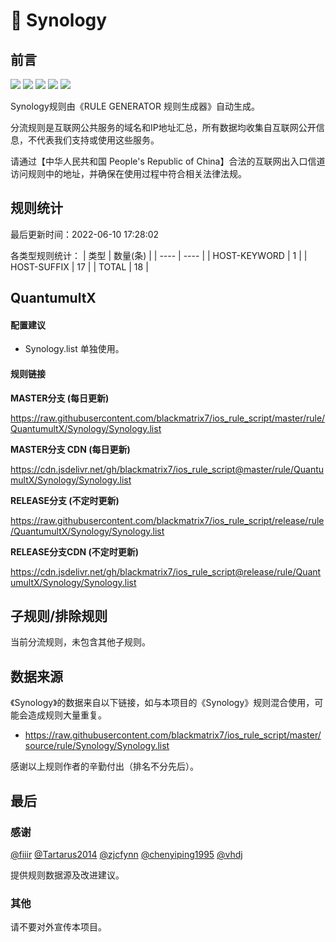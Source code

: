 # 🧸 Synology

## 前言

![](https://shields.io/badge/-移除重复规则-ff69b4) ![](https://shields.io/badge/-DOMAIN与DOMAIN--SUFFIX合并-green) ![](https://shields.io/badge/-DOMAIN--SUFFIX间合并-critical) ![](https://shields.io/badge/-DOMAIN--SUFFIX与DOMAIN--KEYWORD合并-blue) ![](https://shields.io/badge/-IP--CIDR(6)合并-blueviolet) 

Synology规则由《RULE GENERATOR 规则生成器》自动生成。

分流规则是互联网公共服务的域名和IP地址汇总，所有数据均收集自互联网公开信息，不代表我们支持或使用这些服务。

请通过【中华人民共和国 People's Republic of China】合法的互联网出入口信道访问规则中的地址，并确保在使用过程中符合相关法律法规。

## 规则统计

最后更新时间：2022-06-10 17:28:02

各类型规则统计：
| 类型 | 数量(条)  | 
| ---- | ----  |
| HOST-KEYWORD | 1  | 
| HOST-SUFFIX | 17  | 
| TOTAL | 18  | 


## QuantumultX 

#### 配置建议
- Synology.list 单独使用。

#### 规则链接
**MASTER分支 (每日更新)**

https://raw.githubusercontent.com/blackmatrix7/ios_rule_script/master/rule/QuantumultX/Synology/Synology.list

**MASTER分支 CDN (每日更新)**

https://cdn.jsdelivr.net/gh/blackmatrix7/ios_rule_script@master/rule/QuantumultX/Synology/Synology.list

**RELEASE分支 (不定时更新)**

https://raw.githubusercontent.com/blackmatrix7/ios_rule_script/release/rule/QuantumultX/Synology/Synology.list

**RELEASE分支CDN (不定时更新)**

https://cdn.jsdelivr.net/gh/blackmatrix7/ios_rule_script@release/rule/QuantumultX/Synology/Synology.list

## 子规则/排除规则


当前分流规则，未包含其他子规则。

## 数据来源

《Synology》的数据来自以下链接，如与本项目的《Synology》规则混合使用，可能会造成规则大量重复。

- https://raw.githubusercontent.com/blackmatrix7/ios_rule_script/master/source/rule/Synology/Synology.list


感谢以上规则作者的辛勤付出（排名不分先后）。

## 最后

### 感谢

[@fiiir](https://github.com/fiiir) [@Tartarus2014](https://github.com/Tartarus2014) [@zjcfynn](https://github.com/zjcfynn) [@chenyiping1995](https://github.com/chenyiping1995) [@vhdj](https://github.com/vhdj)

提供规则数据源及改进建议。

### 其他

请不要对外宣传本项目。
